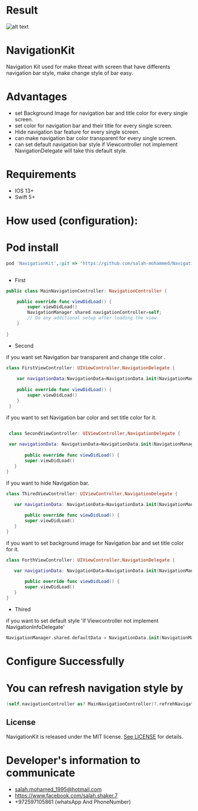 # Result

![alt text](https://github.com/salah-mohammed/NavigationKit/blob/master/NavigationKitExample/example.gif)

# NavigationKit

Navigation Kit used for make threat with screen that have differents navigation bar style, make change style of bar easy.
# Advantages
* set Background Image for navigation bar and title color for every single screen.
* set color for navigation bar and their title for every single screen.
* Hide navigation bar feature for every single screen.
* can make navigation bar color transparent for every single screen.
* can set default navigation bar style if Viewcontroller not implement NavigationDelegate will take this default style.


# Requirements
* IOS 13+ 
* Swift 5+

# How used (configuration): 

# Pod install
```ruby
pod 'NavigationKit',:git => "https://github.com/salah-mohammed/NavigationKit.git"
 
```
- First

```swift
public class MainNavigationController: NavigationController {

    public override func viewDidLoad() {
        super.viewDidLoad()
        NavigationManager.shared.navigationController=self;
        // Do any additional setup after loading the view.
    }
    
}
```
- Second

if you want set Navigation bar transparent and change title color .
```swift
class FirstViewController: UIViewController,NavigationDelegate {
 
    var navigationData:NavigationData=NavigationData.init(NavigationManager.NavigationStyle.custom(NavigationManager.BarColor.transparent,titleColor:UIColor.black))
    
    public override func viewDidLoad() {
        super.viewDidLoad()
    }
 }

 ```
 
 if you want to set Navigation bar color and set title color for it.
 
 ```swift

  class SecondViewController: UIViewController,NavigationDelegate {
  
  var navigationData: NavigationData=NavigationData.init(NavigationManager.NavigationStyle.custom(NavigationManager.BarColor.customColor(UIColor.blue), titleColor:  UIColor.white))
    
        public override func viewDidLoad() {
        super.viewDidLoad()
    }
}
```
if you want to hide Navigation bar.

 ```swift
 class ThiredViewController: UIViewController,NavigationDelegate {

    var navigationData: NavigationData=NavigationData.init(NavigationManager.NavigationStyle.hide);
    
        public override func viewDidLoad() {
        super.viewDidLoad()
    }
}
 ```

if you want to set background image for Navigation bar and set title color for it.

 ```swift
 class ForthViewController: UIViewController,NavigationDelegate {

    var navigationData: NavigationData=NavigationData.init(NavigationManager.NavigationStyle.custom(NavigationManager.BarColor.backgroundImage(UIImage.init(named:"navigationImage")!), titleColor: UIColor.white))
    
        public override func viewDidLoad() {
        super.viewDidLoad()
    }
}
 ```
- Thired

if you want to set default style 'if Viewcontroller not implement NavigationInfoDelegate'
```swift
NavigationManager.shared.defaultData = NavigationData.init(NavigationManager.NavigationStyle.custom(NavigationManager.BarColor.customColor(UIColor.blue), titleColor:  UIColor.white))

 ```
# Configure Successfully

# You can refresh navigation style by 
```swift
(self.navigationController as? MainNavigationController)?.refrehNavigationData();
 ```
## License

NavigationKit is released under the MIT license. [See LICENSE](https://github.com/salah-mohammed/NavigationKit/blob/master/LICENSE) for details.

# Developer's information to communicate

- salah.mohamed_1995@hotmail.com
- https://www.facebook.com/salah.shaker.7
- +972597105861 (whatsApp And PhoneNumber)

